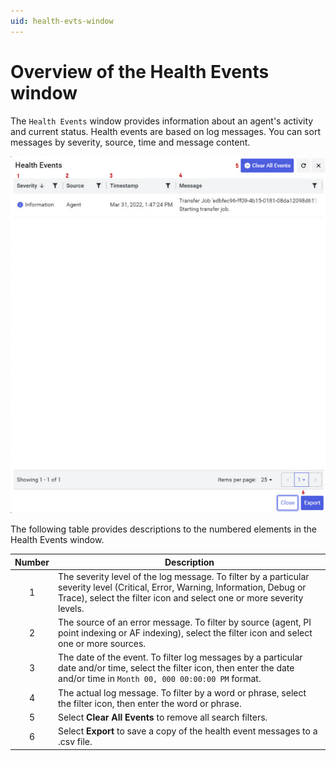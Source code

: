 ```yaml
---
uid: health-evts-window
---
```


# Overview of the Health Events window

The `Health Events` window provides information about an agent's activity and current status. Health events are based on log messages. You can sort messages by severity, source, time and message content.

![](../../images/health-evts-window.png)

The following table provides descriptions to the numbered elements in the Health Events window.

| Number  | Description                                                  |
| :-----: | ------------------------------------------------------------ |
| 1  | The severity level of the log message. To filter by a particular severity level (Critical, Error, Warning, Information, Debug or Trace), select the filter icon and select one or more severity levels.        |
| 2  | The source of an error message. To filter by source (agent, PI point indexing or AF indexing), select the filter icon and select one or more sources.  |
| 3  | The date of the event. To filter log messages by a particular date and/or time, select the filter icon, then enter the date and/or time in `Month 00, 000 00:00:00 PM` format.  |
| 4  | The actual log message. To filter by a word or phrase, select the filter icon, then enter the word or phrase.      |
| 5  | Select **Clear All Events** to remove all search filters. |
| 6  | Select **Export** to save a copy of the health event messages to a .csv file.                               |

